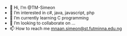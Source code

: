 - 👋 Hi, I’m @TM-Simeon
- 👀 I’m interested in c#, java, javascript, php
- 🌱 I’m currently learning C programming
- 💞️ I’m looking to collaborate on ...
- 📫 How to reach me mnaan.simeon@st.futminna.edu.ng

<!---
TM-Simeon/TM-Simeon is a ✨ special ✨ repository because its `README.md` (this file) appears on your GitHub profile.
You can click the Preview link to take a look at your changes.
--->
